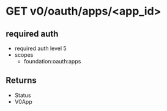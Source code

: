 # GET v0/oauth/apps/\<app_id>

## required auth

- required auth level 5
- scopes
  - foundation:oauth:apps

  
## Returns

- Status
- V0App

  

